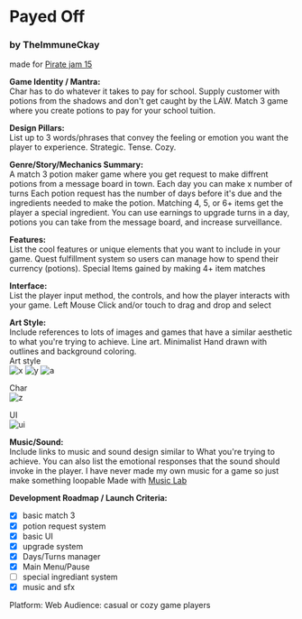 # Payed Off
### by TheImmuneCkay
made for [Pirate jam 15](https://itch.io/jam/pirate)

**Game Identity / Mantra:** \
Char has to do whatever it takes to pay for school. Supply customer with potions from the shadows and don't get caught by the LAW.
Match 3 game where you create potions to pay for your school tuition.

**Design Pillars:** \
List up to 3 words/phrases that convey the feeling or emotion you want the player to experience.
Strategic. Tense. Cozy.

**Genre/Story/Mechanics Summary:** \
A match 3 potion maker game where you get request to make diffrent potions from a message board in town.
Each day you can make x number of turns
Each potion request has the number of days before it's due and the ingredients needed to make the potion.
Matching 4, 5, or 6+ items get the player a special ingredient. 
You can use earnings to upgrade turns in a day, potions you can take from the message board, and increase surveillance.

**Features:** \
List the cool features or unique elements that you want to include in your game.
Quest fulfillment system so users can manage how to spend their currency (potions).
Special Items gained by making 4+ item matches

**Interface:** \
List the player input method, the controls, and how the player interacts with your game.
Left Mouse Click and/or touch to drag and drop and select

**Art Style:** \
Include references to lots of images and games that have a similar aesthetic to what you're trying to achieve. 
Line art. Minimalist Hand drawn with outlines and background coloring. \
Art style \
![x](https://i.pinimg.com/564x/9d/cb/6c/9dcb6cef2c42bfd26bcb657435229286.jpg)
![y](https://i.pinimg.com/736x/96/a3/fc/96a3fc61603731a0d2ff1e9a0fa9eb2c.jpg)
![a](https://i.pinimg.com/564x/24/bd/54/24bd544fc8ffec844b6bfa48bfee8e6a.jpg)

Char\
![z](https://i.pinimg.com/564x/36/21/f7/3621f76c57ed39c1dcca5f058f8b0c7a.jpg)

UI\
![ui](https://i.pinimg.com/564x/ed/73/00/ed7300210caec6e0e2922a4c7fd5dae2.jpg)


**Music/Sound:** \
Include links to music and sound design similar to What you're trying to achieve. You can also list the emotional responses that the sound should invoke in the player.
I have never made my own music for a game so just make something loopable
Made with [Music Lab](https://musiclab.chromeexperiments.com/Song-Maker/song/5038036645183488)

**Development Roadmap / Launch Criteria:**
- [x] basic match 3
- [x] potion request system
- [x] basic UI
- [x] upgrade system
- [x] Days/Turns manager
- [x] Main Menu/Pause
- [ ] special ingrediant system
- [x] music and sfx

Platform: Web
Audience: casual or cozy game players
